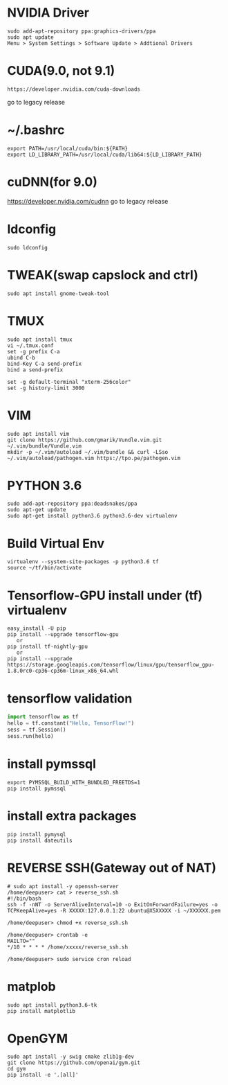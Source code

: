 

# NVIDIA Driver
```bashshell
sudo add-apt-repository ppa:graphics-drivers/ppa
sudo apt update
Menu > System Settings > Software Update > Addtional Drivers
```

# CUDA(9.0, not 9.1)
```bashshell
https://developer.nvidia.com/cuda-downloads
```
go to legacy release

# ~/.bashrc
```
export PATH=/usr/local/cuda/bin:${PATH}
export LD_LIBRARY_PATH=/usr/local/cuda/lib64:${LD_LIBRARY_PATH} 
```

# cuDNN(for 9.0)
https://developer.nvidia.com/cudnn
go to legacy release

# ldconfig
```
sudo ldconfig
```

# TWEAK(swap capslock and ctrl)
```
sudo apt install gnome-tweak-tool
```

# TMUX
```
sudo apt install tmux
vi ~/.tmux.conf
set -g prefix C-a
ubind C-b
bind-Key C-a send-prefix
bind a send-prefix

set -g default-terminal "xterm-256color"
set -g history-limit 3000

```

# VIM
```
sudo apt install vim
git clone https://github.com/gmarik/Vundle.vim.git ~/.vim/bundle/Vundle.vim
mkdir -p ~/.vim/autoload ~/.vim/bundle && curl -LSso ~/.vim/autoload/pathogen.vim https://tpo.pe/pathogen.vim
```

# PYTHON 3.6
```
sudo add-apt-repository ppa:deadsnakes/ppa
sudo apt-get update
sudo apt-get install python3.6 python3.6-dev virtualenv
```

# Build Virtual Env
```
virtualenv --system-site-packages -p python3.6 tf
source ~/tf/bin/activate
```

# Tensorflow-GPU install under (tf) virtualenv
```
easy_install -U pip
pip install --upgrade tensorflow-gpu
   or
pip install tf-nightly-gpu
   or 
pip install --upgrade https://storage.googleapis.com/tensorflow/linux/gpu/tensorflow_gpu-1.8.0rc0-cp36-cp36m-linux_x86_64.whl
```

# tensorflow validation
```PYTHON
import tensorflow as tf
hello = tf.constant("Hello, TensorFlow!")
sess = tf.Session()
sess.run(hello)
```

# install pymssql
```
export PYMSSQL_BUILD_WITH_BUNDLED_FREETDS=1
pip install pymssql
```

# install extra packages
```
pip install pymysql
pip install dateutils
```
# REVERSE SSH(Gateway out of NAT)
```
# sudo apt install -y openssh-server
/home/deepuser> cat > reverse_ssh.sh
#!/bin/bash
ssh -f -nNT -o ServerAliveInterval=10 -o ExitOnForwardFailure=yes -o TCPKeepAlive=yes -R XXXXX:127.0.0.1:22 ubuntu@X5XXXXX -i ~/XXXXXX.pem
```
```
/home/deepuser> chmod +x reverse_ssh.sh
```
```
/home/deepuser> crontab -e
MAILTO=""
*/10 * * * * /home/xxxxx/reverse_ssh.sh
```
```
/home/deepuser> sudo service cron reload
```

# matplob
```bashshell
sudo apt install python3.6-tk
pip install matplotlib
```

# OpenGYM
```bashshell
sudo apt install -y swig cmake zlib1g-dev
git clone https://github.com/openai/gym.git
cd gym
pip install -e '.[all]'
